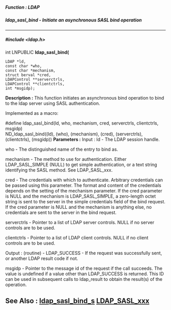 ##### Function : LDAP
##### ldap_sasl_bind - Initiate an asynchronous SASL bind operation
---
##### #include <ldap.h>
int LNPUBLIC **ldap_sasl_bind(**

	LDAP *ld,
	const char *who,
	const char *mechanism,
	struct berval *cred,
	LDAPControl **serverctrls,
	LDAPControl **clientctrls,
	int *msgidp);
**Description :**
This function initiates an asynchronous bind operation to bind to the ldap 
server using SASL authentication.

Implemented as a macro:

#define ldap_sasl_bind(ld, who, mechanism, cred, serverctrls, clientctrls, 
msgidp) \
        ND_ldap_sasl_bind((ld), (who), (mechanism), (cred), (serverctrls), 
(clientctrls), (msgidp))
**Parameters :**
Input :
ld  -  The LDAP session handle.

who  -  The distinguished name of the entry to bind as.

mechanism  -  The method to use for authentication.  Either LDAP_SASL_SIMPLE (NULL) to get simple authentication, or a text string identifying the SASL method.  See LDAP_SASL_xxx.

cred  -  The credentials with which to authenticate. Arbitrary credentials can be passed using this parameter. The format and content of the credentials depends on the setting of the mechanism parameter.  If the cred parameter is NULL and the mechanism is LDAP_SASL_SIMPLE, a zero-length octet string is sent to the server in the simple credentials field of the bind request.  If the cred parameter is NULL and the mechanism is anything else, no credentials are sent to the server in the bind request.

serverctrls  -  Pointer to a list of LDAP server controls.  NULL if no server controls are to be used.

clientctrls  -  Pointer to a list of LDAP client controls.  NULL if no client controls are to be used.

Output :
(routine)  -  LDAP_SUCCESS  - If the request was successfully sent, or another LDAP result code if not.


msgidp  -  Pointer to the message id of the request if the call succeeds. The value is undefined if a value other than LDAP_SUCCESS is returned.   This ID can be used in subsequent calls to ldap_result to obtain the result(s) of the operation.

**See Also :**
[ldap_sasl_bind_s](D:/md_files/ldap_sasl_bind_s.md)
[LDAP_SASL_xxx](D:/md_files/LDAP_SASL_xxx.md)
---
